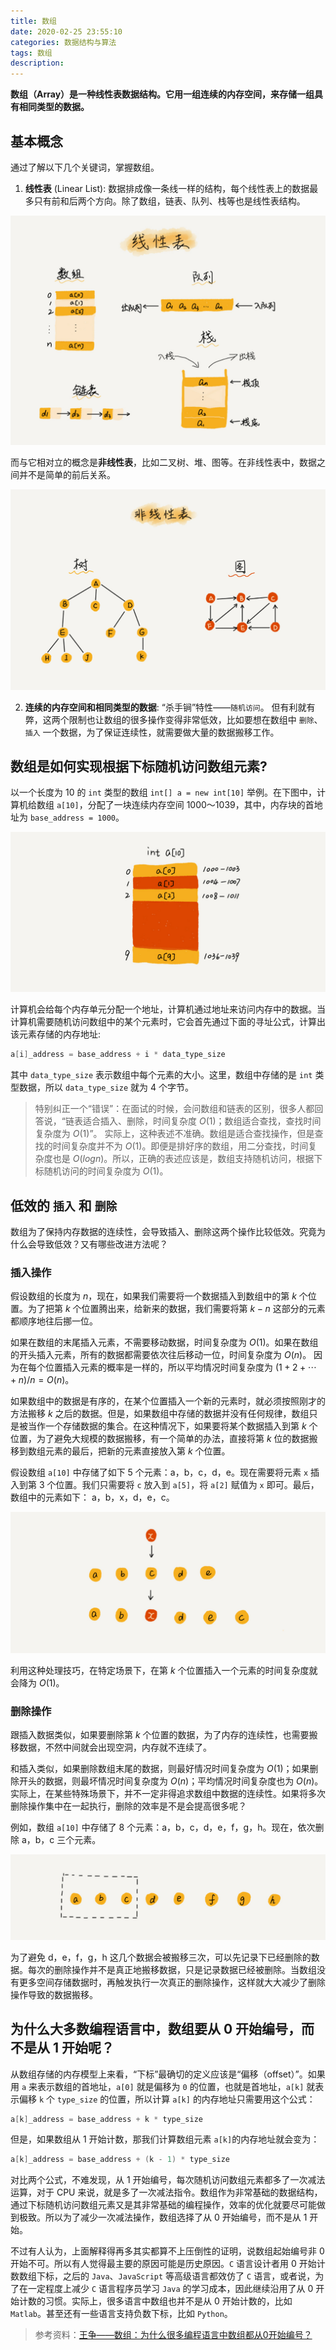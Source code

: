 ```yaml
---
title: 数组
date: 2020-02-25 23:55:10
categories: 数据结构与算法
tags: 数组
description:
---
```


**数组（Array）是一种线性表数据结构。它用一组连续的内存空间，来存储一组具有相同类型的数据。**

## 基本概念

通过了解以下几个关键词，掌握数组。

1. **线性表** (Linear List): 数据排成像一条线一样的结构，每个线性表上的数据最多只有前和后两个方向。除了数组，链表、队列、栈等也是线性表结构。

<!--more-->

![线性表](2020-02-25-数组/线性表.jpg)

而与它相对立的概念是**非线性表**，比如二叉树、堆、图等。在非线性表中，数据之间并不是简单的前后关系。

![非线性表](2020-02-25-数组/非线性表.jpg)

2. **连续的内存空间和相同类型的数据**: “杀手锏”特性——`随机访问`。
但有利就有弊，这两个限制也让数组的很多操作变得非常低效，比如要想在数组中 `删除`、`插入` 一个数据，为了保证连续性，就需要做大量的数据搬移工作。

## 数组是如何实现根据下标随机访问数组元素?

以一个长度为 10 的 `int` 类型的数组 `int[] a = new int[10]` 举例。在下图中，计算机给数组 `a[10]`，分配了一块连续内存空间 1000～1039，其中，内存块的首地址为 `base_address = 1000`。

![数组存储空间](2020-02-25-数组/数组存储空间.jpg)

计算机会给每个内存单元分配一个地址，计算机通过地址来访问内存中的数据。当计算机需要随机访问数组中的某个元素时，它会首先通过下面的寻址公式，计算出该元素存储的内存地址:

```java
a[i]_address = base_address + i * data_type_size
```

其中 `data_type_size` 表示数组中每个元素的大小。这里，数组中存储的是 `int` 类型数据，所以 `data_type_size` 就为 4 个字节。

> 特别纠正一个“错误”：在面试的时候，会问数组和链表的区别，很多人都回答说，“链表适合插入、删除，时间复杂度 $O(1)$；数组适合查找，查找时间复杂度为 $O(1)$”。
实际上，这种表述不准确。数组是适合查找操作，但是查找的时间复杂度并不为 $O(1)$。即便是排好序的数组，用二分查找，时间复杂度也是 $O(logn)$。所以，正确的表述应该是，数组支持随机访问，根据下标随机访问的时间复杂度为 $O(1)$。

## 低效的 `插入` 和 `删除`

数组为了保持内存数据的连续性，会导致插入、删除这两个操作比较低效。究竟为什么会导致低效？又有哪些改进方法呢？

### 插入操作

假设数组的长度为 $n$，现在，如果我们需要将一个数据插入到数组中的第 $k$ 个位置。为了把第 $k$ 个位置腾出来，给新来的数据，我们需要将第 $k-n$ 这部分的元素都顺序地往后挪一位。

如果在数组的末尾插入元素，不需要移动数据，时间复杂度为 $O(1)$。如果在数组的开头插入元素，所有的数据都需要依次往后移动一位，时间复杂度为 $O(n)$。 因为在每个位置插入元素的概率是一样的，所以平均情况时间复杂度为 $(1+2+\cdots+n)/n=O(n)$。

如果数组中的数据是有序的，在某个位置插入一个新的元素时，就必须按照刚才的方法搬移 $k$ 之后的数据。但是，如果数组中存储的数据并没有任何规律，数组只是被当作一个存储数据的集合。在这种情况下，如果要将某个数据插入到第 $k$ 个位置，为了避免大规模的数据搬移，有一个简单的办法，直接将第 $k$ 位的数据搬移到数组元素的最后，把新的元素直接放入第 $k$ 个位置。

假设数组 `a[10]` 中存储了如下 5 个元素：a，b，c，d，e。现在需要将元素 `x` 插入到第 3 个位置。我们只需要将 `c` 放入到 `a[5]`，将 `a[2]` 赋值为 `x` 即可。最后，数组中的元素如下： a，b，x，d，e，c。

![数组插入](2020-02-25-数组/数组插入.jpg)

利用这种处理技巧，在特定场景下，在第 $k$ 个位置插入一个元素的时间复杂度就会降为 $O(1)$。

### 删除操作

跟插入数据类似，如果要删除第 $k$ 个位置的数据，为了内存的连续性，也需要搬移数据，不然中间就会出现空洞，内存就不连续了。

和插入类似，如果删除数组末尾的数据，则最好情况时间复杂度为 $O(1)$；如果删除开头的数据，则最坏情况时间复杂度为 $O(n)$；平均情况时间复杂度也为 $O(n)$。实际上，在某些特殊场景下，并不一定非得追求数组中数据的连续性。如果将多次删除操作集中在一起执行，删除的效率是不是会提高很多呢？

例如，数组 `a[10]` 中存储了 8 个元素：a，b，c，d，e，f，g，h。现在，依次删除 a，b，c 三个元素。

![数组删除](2020-02-25-数组/数组删除.jpg)

为了避免 d，e，f，g，h 这几个数据会被搬移三次，可以先记录下已经删除的数据。每次的删除操作并不是真正地搬移数据，只是记录数据已经被删除。当数组没有更多空间存储数据时，再触发执行一次真正的删除操作，这样就大大减少了删除操作导致的数据搬移。

## 为什么大多数编程语言中，数组要从 0 开始编号，而不是从 1 开始呢？

从数组存储的内存模型上来看，“下标”最确切的定义应该是“偏移（offset）”。如果用 `a` 来表示数组的首地址，`a[0]` 就是偏移为 `0` 的位置，也就是首地址，`a[k]` 就表示偏移 `k` 个 `type_size` 的位置，所以计算 `a[k]` 的内存地址只需要用这个公式：

```java
a[k]_address = base_address + k * type_size
```

但是，如果数组从 1 开始计数，那我们计算数组元素 `a[k]`的内存地址就会变为：

```java
a[k]_address = base_address + (k - 1) * type_size
```

对比两个公式，不难发现，从 1 开始编号，每次随机访问数组元素都多了一次减法运算，对于 CPU 来说，就是多了一次减法指令。数组作为非常基础的数据结构，通过下标随机访问数组元素又是其非常基础的编程操作，效率的优化就要尽可能做到极致。所以为了减少一次减法操作，数组选择了从 0 开始编号，而不是从 1 开始。

不过有人认为，上面解释得再多其实都算不上压倒性的证明，说数组起始编号非 0 开始不可。所以有人觉得最主要的原因可能是历史原因。`C` 语言设计者用 0 开始计数数组下标，之后的 `Java`、`JavaScript` 等高级语言都效仿了 `C` 语言，或者说，为了在一定程度上减少 `C` 语言程序员学习 `Java` 的学习成本，因此继续沿用了从 0 开始计数的习惯。实际上，很多语言中数组也并不是从 0 开始计数的，比如 `Matlab`。甚至还有一些语言支持负数下标，比如 `Python`。

> 参考资料：[王争——数组：为什么很多编程语言中数组都从0开始编号？](https://time.geekbang.org/column/article/40961)
